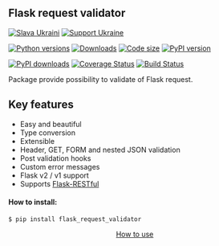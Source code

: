 ## Flask request validator

[![Slava Ukraini](https://img.shields.io/badge/Slava-Ukraini-FFD500?style=flat&labelColor=005BBB)](https://bank.gov.ua/en/news/all/natsionalniy-bank-vidkriv-spetsrahunok-dlya-zboru-koshtiv-na-potrebi-armiyi) [![Support Ukraine](https://img.shields.io/badge/Support-Ukraine-FFD500?style=flat&labelColor=005BBB)](https://opensource.fb.com/support-ukraine)

[![Python versions](https://img.shields.io/pypi/pyversions/flask_request_validator.svg?logo=python&logoColor=81B441)](https://docs.python.org/3/)
[![Downloads](https://static.pepy.tech/badge/flask_request_validator)](https://pypi.org/project/flask-request-validator/)
[![Code size](https://img.shields.io/github/languages/code-size/d-ganchar/flask_request_validator.svg?logo=Dropbox&logoColor=ACD2F6)](https://github.com/d-ganchar/flask_request_validator/tree/master/flask_request_validator)
[![PyPI version](https://img.shields.io/pypi/v/flask_request_validator.svg?logo=pypi&logoColor=FFE200)](https://pypi.org/project/flask-request-validator/)

[![PyPI downloads](https://img.shields.io/pypi/dm/flask_request_validator.svg?logo=docusign&logoColor=FFE200)](https://pypi.org/project/flask-request-validator/)
[![Coverage Status](https://img.shields.io/coveralls/d-ganchar/flask_request_validator/badge.svg?branch=master&logo=google-analytics)](https://coveralls.io/github/d-ganchar/flask_request_validator?branch=master)
[![Build Status](https://api.travis-ci.com/d-ganchar/flask_request_validator.svg?branch=master)](https://www.travis-ci.com/github/d-ganchar/flask_request_validator)

Package provide possibility to validate of Flask request.

Key features
------------
- Easy and beautiful
- Type conversion
- Extensible
- Header, GET, FORM and nested JSON validation
- Post validation hooks
- Custom error messages
- Flask v2 / v1 support
- Supports [Flask-RESTful](https://flask-restful.readthedocs.io/en/latest/)

#### How to install:

```
$ pip install flask_request_validator
```

<p style="text-align:center">
    <a href="https://github.com/d-ganchar/flask_request_validator/wiki">How to use</a>
</p>

